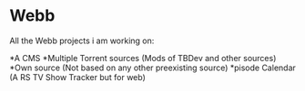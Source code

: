 Webb
====

All the Webb projects i am working on:

*A CMS
*Multiple Torrent sources (Mods of TBDev and other sources)
*Own source (Not based on any other preexisting source)
*pisode Calendar (A RS TV Show Tracker but for web)

